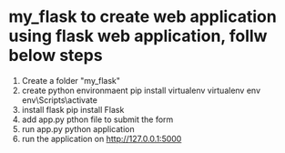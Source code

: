 # my_flask to create web application using flask web application, follw below steps

1. Create a folder "my_flask"
2. create python environmaent
        pip install virtualenv
        virtualenv env
        env\Scripts\activate
3. install flask
        pip install Flask
4. add app.py pthon file to submit the form
5. run app.py python application
6. run the application on http://127.0.0.1:5000
 
   
